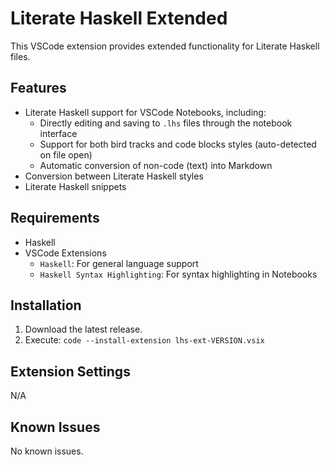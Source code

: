 # Literate Haskell Extended

This VSCode extension provides extended functionality for Literate Haskell files.

## Features

- Literate Haskell support for VSCode Notebooks, including:
  - Directly editing and saving to `.lhs` files through the notebook interface
  - Support for both bird tracks and code blocks styles (auto-detected on file open)
  - Automatic conversion of non-code (text) into Markdown
- Conversion between Literate Haskell styles
- Literate Haskell snippets

## Requirements

- Haskell
- VSCode Extensions
  - `Haskell`: For general language support
  - `Haskell Syntax Highlighting`: For syntax highlighting in Notebooks

## Installation

1. Download the latest release.
2. Execute: `code --install-extension lhs-ext-VERSION.vsix`

## Extension Settings

N/A


## Known Issues

No known issues.
